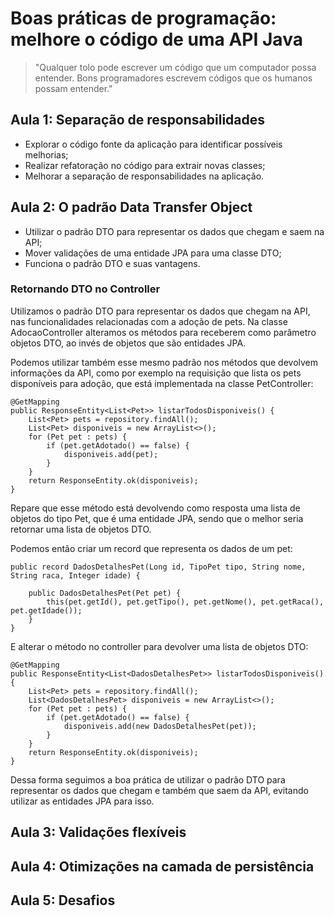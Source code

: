 # Boas práticas de programação: melhore o código de uma API Java

> "Qualquer tolo pode escrever um código que um computador possa entender. Bons programadores escrevem códigos que os humanos possam entender."


## Aula 1: Separação de responsabilidades

- Explorar o código fonte da aplicação para identificar possíveis melhorias;
- Realizar refatoração no código para extrair novas classes;
- Melhorar a separação de responsabilidades na aplicação.

## Aula 2: O padrão Data Transfer Object

- Utilizar o padrão DTO para representar os dados que chegam e saem na API;
- Mover validações de uma entidade JPA para uma classe DTO;
- Funciona o padrão DTO e suas vantagens.

### Retornando DTO no Controller

Utilizamos o padrão DTO para representar os dados que chegam na API, nas funcionalidades relacionadas com a adoção de pets. Na classe AdocaoController alteramos os métodos para receberem como parâmetro objetos DTO, ao invés de objetos que são entidades JPA.

Podemos utilizar também esse mesmo padrão nos métodos que devolvem informações da API, como por exemplo na requisição que lista os pets disponíveis para adoção, que está implementada na classe PetController:

```
@GetMapping
public ResponseEntity<List<Pet>> listarTodosDisponiveis() {
    List<Pet> pets = repository.findAll();
    List<Pet> disponiveis = new ArrayList<>();
    for (Pet pet : pets) {
        if (pet.getAdotado() == false) {
            disponiveis.add(pet);
        }
    }
    return ResponseEntity.ok(disponiveis);
}
```

Repare que esse método está devolvendo como resposta uma lista de objetos do tipo Pet, que é uma entidade JPA, sendo que o melhor seria retornar uma lista de objetos DTO.

Podemos então criar um record que representa os dados de um pet:

```
public record DadosDetalhesPet(Long id, TipoPet tipo, String nome, String raca, Integer idade) {

    public DadosDetalhesPet(Pet pet) {
        this(pet.getId(), pet.getTipo(), pet.getNome(), pet.getRaca(), pet.getIdade());
    }
}
```

E alterar o método no controller para devolver uma lista de objetos DTO:

```
@GetMapping
public ResponseEntity<List<DadosDetalhesPet>> listarTodosDisponiveis() {
    List<Pet> pets = repository.findAll();
    List<DadosDetalhesPet> disponiveis = new ArrayList<>();
    for (Pet pet : pets) {
        if (pet.getAdotado() == false) {
            disponiveis.add(new DadosDetalhesPet(pet));
        }
    }
    return ResponseEntity.ok(disponiveis);
}
```

Dessa forma seguimos a boa prática de utilizar o padrão DTO para representar os dados que chegam e também que saem da API, evitando utilizar as entidades JPA para isso.

## Aula 3: Validações flexíveis

## Aula 4: Otimizações na camada de persistência

## Aula 5: Desafios

